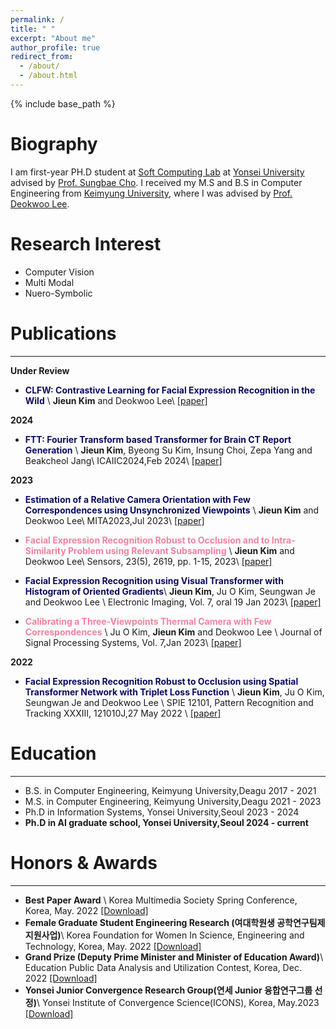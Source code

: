 ```yaml
---
permalink: /
title: " "
excerpt: "About me"
author_profile: true
redirect_from: 
  - /about/
  - /about.html
---
```

{% include base_path %}

<!-- News
====
<hr/>

 🙏 **CLFW: Contrastive Learning for Facial Expression Recognition in the Wild**, sumitted
{: .notice} -->


Biography
======

I am first-year PH.D student at [Soft Computing Lab](https://sites.google.com/view/yssclab/home) at [Yonsei University](https://graduate.yonsei.ac.kr/) advised by [Prof. Sungbae Cho](https://sclab.yonsei.ac.kr/people). I received my M.S and B.S in Computer Engineering from [Keimyung University](https://kmu.ac.kr/uni/main/main.jsp), where I was advised by [Prof. Deokwoo Lee](https://sites.google.com/view/dwoolee/deokwoo-lee). 

<!-- My research interest lies in applied machine learning, which aims to develop practical ML solutions for real-world applications. I have covered a wide range of data types (e.g., matrix/tensor, text, graph, time series), tasks (e.g., classification, outcome prediction, anomaly detection, retrieval, data generation), and domains (e.g., healthcare, manufacturing, recommender systems). -->

Research Interest
======
* Computer Vision 
* Multi Modal 
* Nuero-Symbolic

<!-- Publications
======
  <ul>{% for post in site.publications %}
    {% include archive-single-cv.html %}
  {% endfor %}</ul> -->



Publications
======
<hr/>

**Under Review**
* <span style="color:#0B0B61">**CLFW: Contrastive Learning for Facial Expression Recognition in the Wild**</span> \\
**Jieun Kim** and Deokwoo Lee\\
[[paper]]()

**2024**
* <span style="color:#0B0B61">**FTT: Fourier Transform based Transformer for Brain CT Report Generation**</span> \\
**Jieun Kim**, Byeong Su Kim, Insung Choi, Zepa Yang and Beakcheol Jang\\
ICAIIC2024,Feb 2024\\
[[paper]]()

**2023**

* <span style="color:#0B0B61">**Estimation of a Relative Camera Orientation with Few Correspondences using Unsynchronized Viewpoints**</span> \\
**Jieun Kim** and Deokwoo Lee\\
MITA2023,Jul 2023\\
[[paper]](http://lilly9928.github.io/files/paper1.pdf)

* <span style="color:#F7819F">**Facial Expression Recognition Robust to Occlusion and to Intra-Similarity Problem using Relevant Subsampling**</span> \\
**Jieun Kim** and Deokwoo Lee\\
Sensors, 23(5), 2619, pp. 1-15, 2023\\
[[paper]](http://lilly9928.github.io/files/paper2.pdf)

* <span style="color:#0B0B61">**Facial Expression Recognition using Visual Transformer with Histogram of Oriented Gradients**</span>\\
**Jieun Kim**, Ju O Kim, Seungwan Je and Deokwoo Lee \\
Electronic Imaging, Vol. 7, oral 19 Jan 2023\\
[[paper]](http://lilly9928.github.io/files/paper3.pdf)

* <span style="color:#F7819F">**Calibrating a Three-Viewpoints Thermal Camera with Few Correspondences**</span> \\
Ju O Kim, **Jieun Kim** and Deokwoo Lee \\
Journal of Signal Processing Systems, Vol. 7,Jan 2023\\
[[paper]](http://lilly9928.github.io/files/paper4.pdf)

**2022**

* <span style="color:#0B0B61">**Facial Expression Recognition Robust to Occlusion using Spatial Transformer Network with Triplet Loss Function**</span> \\
**Jieun Kim**, Ju O Kim, Seungwan Je and Deokwoo Lee \\
SPIE 12101, Pattern Recognition and Tracking XXXIII, 121010J,27 May 2022 \\
[[paper]](http://lilly9928.github.io/files/paper5.pdf)


<!-- Domestic
------------


**2023** 
**2022** 
**2021**  -->


Education
======
<hr/>

* B.S. in Computer Engineering, Keimyung University,Deagu 2017 - 2021
* M.S. in Computer Engineering, Keimyung University,Deagu 2021 - 2023
* Ph.D in  Information Systems, Yonsei University,Seoul 2023 - 2024
* **Ph.D in AI graduate school, Yonsei University,Seoul 2024 - current**

<!-- Projects
======
* : Research Student
  * Github University
  * Duties included: Tagging issues
  * Supervisor: Professor Git

* Fall 2015: Research Assistant
  * Github University
  * Duties included: Merging pull requests
  * Supervisor: Professor Hub -->
  


Honors & Awards
======
<hr/>

* **Best Paper Award** \\
Korea Multimedia Society Spring Conference, Korea, May. 2022 [[Download]](http://lilly9928.github.io/files/honors1.pdf)
* **Female Graduate Student Engineering Research (여대학원생 공학연구팀제 지원사업)**\\
Korea Foundation for Women In Science, Engineering and Technology, Korea, May. 2022 [[Download]](http://lilly9928.github.io/files/honors2.pdf)
* **Grand Prize (Deputy Prime Minister and Minister of Education Award)**\\
Education Public Data Analysis and Utilization Contest, Korea, Dec. 2022 [[Download]](http://lilly9928.github.io/files/honors3.pdf)
* **Yonsei Junior Convergence Research Group(연세 Junior 융합연구그룹 선정)**\\
Yonsei Institute of Convergence Science(ICONS), Korea, May.2023 [[Download]]()


